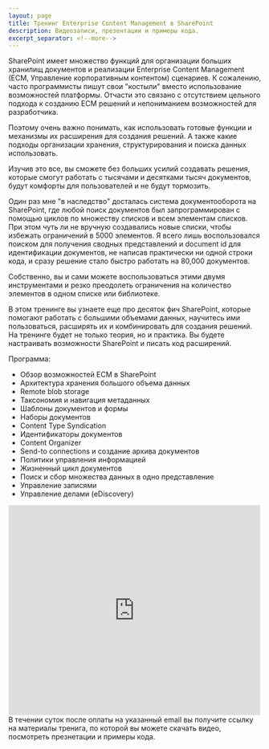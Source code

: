```yaml
---
layout: page
title: Тренинг Enterprise Content Management в SharePoint
description: Видеозаписи, презентации и примеры кода. 
excerpt_separator: <!--more-->
---
```


SharePoint имеет множество функций для организации больших хранилищ документов и реализации Enterprise Content Management (ECM, Управление корпоративным контентом) сценариев. К сожалению, часто программисты пишут свои "костыли" вместо использование возможностей платформы. Отчасти это связано с отсутствием цельного подхода к созданию ECM решений и непониманием возможностей для разработчика.

Поэтому очень важно понимать, как использовать готовые функции и механизмы их расширения для создания решений. А также какие подходы организации хранения, структурирования и поиска данных использовать.

Изучив это все, вы сможете без больших усилий создавать решения, которые смогут работать с тысячами и десятками тысяч документов, будут комфорты для пользователей и не будут тормозить.
<!--more-->

Один раз мне "в наследство" досталась система документооборота на SharePoint, где любой поиск документов был запрограммирован с помощью циклов по множеству списков и всем элементам списков. При этом чуть ли не вручную создавались новые списки, чтобы избежать ограничений в 5000 элементов. Я всего лишь воспользовался поиском для получения сводных представлений и document id для идентификации документов, не написав практически ни одной строки кода, и сразу решение стало быстро работать на 80,000 документов.

Собственно, вы и сами можете воспользоваться этими двумя инструментами и резко преодолеть ограничения на количество элементов в одном списке или библиотеке.

В этом тренинге вы узнаете еще про десяток фич SharePoint, которые помогают работать с большими объемами данных, научитесь ими пользоваться, расширять их и комбинировать для создания решений. На тренинге будет не только теория, но и практика. Вы будете настраивать возможности SharePoint и писать код расширений.


Программа:  
* Обзор возможностей ECM в SharePoint  
* Архитектура хранения большого объема данных  
* Remote blob storage  
* Таксономия и навигация метаданных  
* Шаблоны документов и формы  
* Наборы документов  
* Content Type Syndication  
* Идентификаторы документов  
* Content Organizer  
* Send-to connections и создание архива документов  
* Политики управления информацией  
* Жизненный цикл документов  
* Поиск и сбор множества данных в одно представление  
* Управление записями  
* Управление делами (eDiscovery)  

<iframe class="iframe" src="https://money.yandex.ru/fastpay/form/42f6255dfafb40f29e7fc656d77d3462" width="500" height="417" style="border: 1px solid #e8e8e8;"></iframe>
В течении суток после оплаты на указанный email вы получите ссылку на материалы тренига, по которой вы можете скачать видео, посмотреть презнетации и примеры кода.
